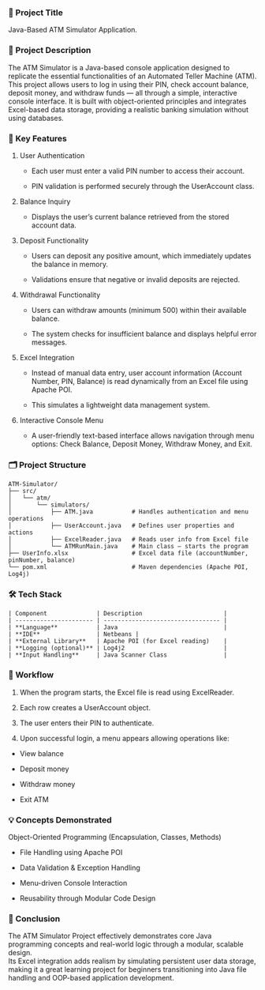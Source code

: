 ### 💼 Project Title

Java-Based ATM Simulator Application.

### 📝 Project Description

The ATM Simulator is a Java-based console application designed to replicate the essential functionalities of an Automated Teller Machine (ATM).  
This project allows users to log in using their PIN, check account balance, deposit money, and withdraw funds — all through a simple, interactive console interface.
It is built with object-oriented principles and integrates Excel-based data storage, providing a realistic banking simulation without using databases.

### 🚀 Key Features

1. User Authentication

    - Each user must enter a valid PIN number to access their account.

    - PIN validation is performed securely through the UserAccount class.

2. Balance Inquiry

    - Displays the user’s current balance retrieved from the stored account data.

3. Deposit Functionality

    - Users can deposit any positive amount, which immediately updates the balance in memory.

    - Validations ensure that negative or invalid deposits are rejected.

4. Withdrawal Functionality

    - Users can withdraw amounts (minimum 500) within their available balance.

    - The system checks for insufficient balance and displays helpful error messages.

5. Excel Integration

    - Instead of manual data entry, user account information (Account Number, PIN, Balance) is read dynamically from an Excel file using Apache POI.

    - This simulates a lightweight data management system.

6. Interactive Console Menu

    - A user-friendly text-based interface allows navigation through menu options:
    Check Balance, Deposit Money, Withdraw Money, and Exit.

### 🗂️ Project Structure

```
ATM-Simulator/
├── src/
│   └── atm/
│       └── simulators/
│           ├── ATM.java           # Handles authentication and menu operations
│           ├── UserAccount.java   # Defines user properties and actions
│           ├── ExcelReader.java   # Reads user info from Excel file
│           └── ATMRunMain.java    # Main class – starts the program
├── UserInfo.xlsx                  # Excel data file (accountNumber, pinNumber, balance)
└── pom.xml                        # Maven dependencies (Apache POI, Log4j)

```

### 🛠️ Tech Stack

```
| Component              | Description                       |
| ---------------------- | --------------------------------- |
| **Language**           | Java                              |
| **IDE**                | Netbeans |
| **External Library**   | Apache POI (for Excel reading)    |
| **Logging (optional)** | Log4j2                            |
| **Input Handling**     | Java Scanner Class                |
```

### 🔹 Workflow

1. When the program starts, the Excel file is read using ExcelReader.

2. Each row creates a UserAccount object.

3. The user enters their PIN to authenticate.

4. Upon successful login, a menu appears allowing operations like:

- View balance

- Deposit money

- Withdraw money

- Exit ATM

### 💡 Concepts Demonstrated

Object-Oriented Programming (Encapsulation, Classes, Methods)

- File Handling using Apache POI

- Data Validation & Exception Handling

- Menu-driven Console Interaction

- Reusability through Modular Code Design

### 🏁 Conclusion

The ATM Simulator Project effectively demonstrates core Java programming concepts and real-world logic through a modular, scalable design.  
Its Excel integration adds realism by simulating persistent user data storage, making it a great learning project for beginners transitioning into Java file handling and OOP-based application development.

